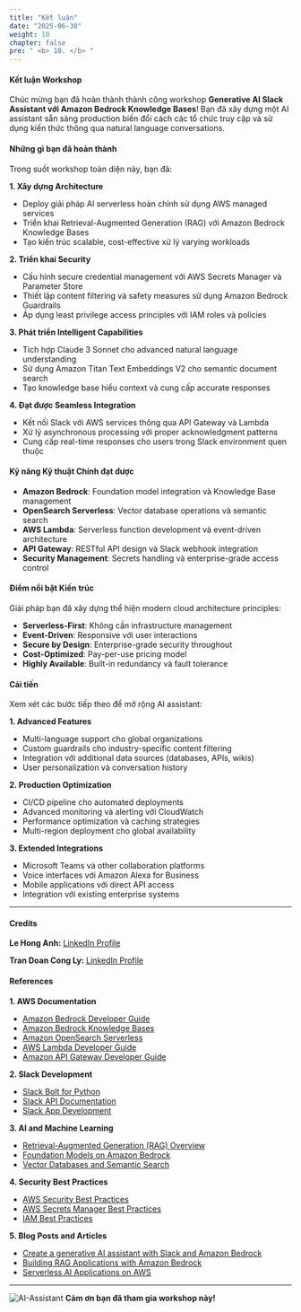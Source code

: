```yaml
---
title: "Kết luận"
date: "2025-06-30"
weight: 10
chapter: false
pre: " <b> 10. </b> "
---
```


#### Kết luận Workshop

Chúc mừng bạn đã hoàn thành thành công workshop **Generative AI Slack Assistant với Amazon Bedrock Knowledge Bases**! Bạn đã xây dựng một AI assistant sẵn sàng production biến đổi cách các tổ chức truy cập và sử dụng kiến thức thông qua natural language conversations.

#### Những gì bạn đã hoàn thành

Trong suốt workshop toàn diện này, bạn đã:

**1. Xây dựng Architecture**

- Deploy giải pháp AI serverless hoàn chỉnh sử dụng AWS managed services
- Triển khai Retrieval-Augmented Generation (RAG) với Amazon Bedrock Knowledge Bases
- Tạo kiến trúc scalable, cost-effective xử lý varying workloads

**2. Triển khai Security**

- Cấu hình secure credential management với AWS Secrets Manager và Parameter Store
- Thiết lập content filtering và safety measures sử dụng Amazon Bedrock Guardrails
- Áp dụng least privilege access principles với IAM roles và policies

**3. Phát triển Intelligent Capabilities**

- Tích hợp Claude 3 Sonnet cho advanced natural language understanding
- Sử dụng Amazon Titan Text Embeddings V2 cho semantic document search
- Tạo knowledge base hiểu context và cung cấp accurate responses

**4. Đạt được Seamless Integration**

- Kết nối Slack với AWS services thông qua API Gateway và Lambda
- Xử lý asynchronous processing với proper acknowledgment patterns
- Cung cấp real-time responses cho users trong Slack environment quen thuộc

#### Kỹ năng Kỹ thuật Chính đạt được

- **Amazon Bedrock**: Foundation model integration và Knowledge Base management
- **OpenSearch Serverless**: Vector database operations và semantic search
- **AWS Lambda**: Serverless function development và event-driven architecture
- **API Gateway**: RESTful API design và Slack webhook integration
- **Security Management**: Secrets handling và enterprise-grade access control

#### Điểm nổi bật Kiến trúc

Giải pháp bạn đã xây dựng thể hiện modern cloud architecture principles:

- **Serverless-First**: Không cần infrastructure management
- **Event-Driven**: Responsive với user interactions
- **Secure by Design**: Enterprise-grade security throughout
- **Cost-Optimized**: Pay-per-use pricing model
- **Highly Available**: Built-in redundancy và fault tolerance

#### Cải tiến

Xem xét các bước tiếp theo để mở rộng AI assistant:

**1. Advanced Features**

- Multi-language support cho global organizations
- Custom guardrails cho industry-specific content filtering
- Integration với additional data sources (databases, APIs, wikis)
- User personalization và conversation history

**2. Production Optimization**

- CI/CD pipeline cho automated deployments
- Advanced monitoring và alerting với CloudWatch
- Performance optimization và caching strategies
- Multi-region deployment cho global availability

**3. Extended Integrations**

- Microsoft Teams và other collaboration platforms
- Voice interfaces với Amazon Alexa for Business
- Mobile applications với direct API access
- Integration với existing enterprise systems
---

#### Credits

**Le Hong Anh:** [LinkedIn Profile](https://www.linkedin.com/in/hong-anh-le-29208a304/)

**Tran Doan Cong Ly:** [LinkedIn Profile](https://www.linkedin.com/in/trandoancongly/)

#### References

**1. AWS Documentation**

- [Amazon Bedrock Developer Guide](https://docs.aws.amazon.com/bedrock/latest/userguide/)
- [Amazon Bedrock Knowledge Bases](https://docs.aws.amazon.com/bedrock/latest/userguide/knowledge-base.html)
- [Amazon OpenSearch Serverless](https://docs.aws.amazon.com/opensearch-service/latest/developerguide/serverless.html)
- [AWS Lambda Developer Guide](https://docs.aws.amazon.com/lambda/latest/dg/)
- [Amazon API Gateway Developer Guide](https://docs.aws.amazon.com/apigateway/latest/developerguide/)

**2. Slack Development**

- [Slack Bolt for Python](https://docs.slack.dev/tools/bolt-python/)
- [Slack API Documentation](https://api.slack.com/)
- [Slack App Development](https://api.slack.com/start/overview)

**3. AI and Machine Learning**

- [Retrieval-Augmented Generation (RAG) Overview](https://aws.amazon.com/what-is/retrieval-augmented-generation/)
- [Foundation Models on Amazon Bedrock](https://aws.amazon.com/bedrock/)
- [Vector Databases and Semantic Search](https://aws.amazon.com/what-is/vector-databases/)

**4. Security Best Practices**

- [AWS Security Best Practices](https://aws.amazon.com/architecture/security-identity-compliance/)
- [AWS Secrets Manager Best Practices](https://docs.aws.amazon.com/secretsmanager/latest/userguide/best-practices.html)
- [IAM Best Practices](https://docs.aws.amazon.com/IAM/latest/UserGuide/best-practices.html)

**5. Blog Posts and Articles**

- [Create a generative AI assistant with Slack and Amazon Bedrock](https://aws.amazon.com/blogs/machine-learning/create-a-generative-ai-assistant-with-slack-and-amazon-bedrock/)
- [Building RAG Applications with Amazon Bedrock](https://aws.amazon.com/blogs/machine-learning/build-an-end-to-end-rag-solution-using-knowledge-bases-for-amazon-bedrock-and-aws-cloudformation/)
- [Serverless AI Applications on AWS](https://aws.amazon.com/getting-started/hands-on/build-serverless-web-app-lambda-amplify-bedrock-cognito-gen-ai/)

---

![AI-Assistant](/images/10-conclusion/image-conclusion.png?width=90pc)
**Cảm ơn bạn đã tham gia workshop này!**